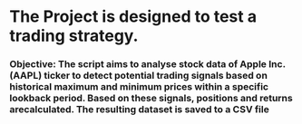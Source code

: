 # The Project is designed to test a trading strategy.

### Objective: The script aims to analyse stock data of Apple Inc. (AAPL) ticker to detect potential trading signals based on historical maximum and minimum prices within a specific lookback period. Based on these  signals, positions and returns arecalculated. The resulting dataset is saved to a CSV file

#### 
